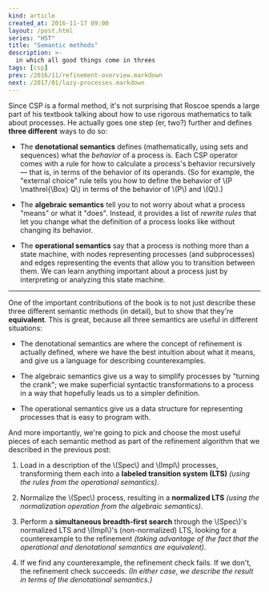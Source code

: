 ```yaml
---
kind: article
created_at: 2016-11-17 09:00
layout: /post.html
series: "HST"
title: "Semantic methods"
description: >-
  in which all good things come in threes
tags: [csp]
prev: /2016/11/refinement-overview.markdown
next: /2017/01/lazy-processes.markdown
---
```


<script type="text/x-mathjax-config">
MathJax.Hub.Config({
  TeX: {
    Macros: {
      interleavesym: "|\\mkern-2mu|\\mkern-2mu|",
      interleave: "\\mathrel{\\interleavesym}",
      Interleave: "\\mathop{\\interleavesym}"
    }
  }
});
</script>

Since CSP is a formal method, it's not surprising that Roscoe spends a large
part of his textbook talking about how to use rigorous mathematics to talk about
processes.  He actually goes one step (er, two?) further and defines **three
different** ways to do so:

  - The **denotational semantics** defines (mathematically, using sets and
    sequences) what the *behavior* of a process is.  Each CSP operator comes
    with a rule for how to calculate a process's behavior recursively — that is,
    in terms of the behavior of its operands.  (So for example, the "external
    choice" rule tells you how to define the behavior of \\(P \mathrel{\Box}
    Q\\) in terms of the behavior of \\(P\\) and \\(Q\\).)

  - The **algebraic semantics** tell you to not worry about what a process
    "means" or what it "does".  Instead, it provides a list of *rewrite rules*
    that let you change what the definition of a process looks like without
    changing its behavior.

  - The **operational semantics** say that a process is nothing more than a
    state machine, with nodes representing processes (and subprocesses) and
    edges representing the events that allow you to transition between them.  We
    can learn anything important about a process just by interpreting or
    analyzing this state machine.

<hr class="jump">

One of the important contributions of the book is to not just describe these
three different semantic methods (in detail), but to show that they're
**equivalent**.  This is great, because all three semantics are useful in
different situations:

  - The denotational semantics are where the concept of refinement is actually
    defined, where we have the best intuition about what it means, and give us a
    language for describing counterexamples.

  - The algebraic semantics give us a way to simplify processes by "turning the
    crank"; we make superficial syntactic transformations to a process in a way
    that hopefully leads us to a simpler definition.

  - The operational semantics give us a data structure for representing
    processes that is easy to program with.

And more importantly, we're going to pick and choose the most useful pieces of
each semantic method as part of the refinement algorithm that we described in
the previous post:

  1. Load in a description of the \\(Spec\\) and \\(Impl\\) processes,
     transforming them each into a **labeled transition system (LTS)** *(using
     the rules from the operational semantics)*.

  2. Normalize the \\(Spec\\) process, resulting in a **normalized LTS** *(using
     the normalization operation from the algebraic semantics)*.

  3. Perform a **simultaneous breadth-first search** through the \\(Spec\\)'s
     normalized LTS and \\(Impl\\)'s (non-normalized) LTS, looking for a
     counterexample to the refinement *(taking advantage of the fact that the
     operational and denotational semantics are equivalent)*.

  4. If we find any counterexample, the refinement check fails.  If we don't,
     the refinement check succeeds.  *(In either case, we describe the result in
     terms of the denotational semantics.)*
